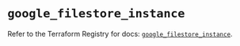 # `google_filestore_instance`

Refer to the Terraform Registry for docs: [`google_filestore_instance`](https://registry.terraform.io/providers/hashicorp/google/5.45.2/docs/resources/filestore_instance).
